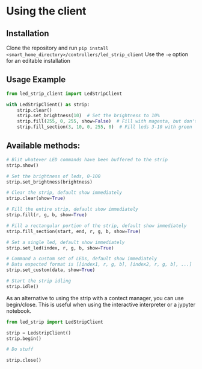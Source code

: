 # Using the client

## Installation
Clone the repository and run `pip install <smart_home_directory>/controllers/led_strip_client`
Use the `-e` option for an editable installation

## Usage Example
```python
from led_strip_client import LedStripClient

with LedStripClient() as strip:
    strip.clear()
    strip.set_brightness(10)  # Set the brightness to 10%
    strip.fill(255, 0, 255, show=False)  # Fill with magenta, but don't blit to the strip yet
    strip.fill_section(3, 10, 0, 255, 0)  # Fill leds 3-10 with green
```

## Available methods:

```python
# Blit whatever LED commands have been buffered to the strip
strip.show()
```

```python
# Set the brightness of leds, 0-100
strip.set_brightness(brightness)
```

```python
# Clear the strip, default show immediately
strip.clear(show=True)
```

```python
# Fill the entire strip, default show immediately
strip.fill(r, g, b, show=True)
```

```python
# Fill a rectangular portion of the strip, default show immediately
strip.fill_section(start, end, r, g, b, show=True)
```

```python
# Set a single led, default show immediately
strip.set_led(index, r, g, b, show=True)
```

```python
# Command a custom set of LEDs, default show immediately
# Data expected format is [[index1, r, g, b], [index2, r, g, b], ...]
strip.set_custom(data, show=True)
```

```python
# Start the strip idling
strip.idle()
```

As an alternative to using the strip with a contect manager, you can use begin/close.
This is useful when using the interactive interpreter or a jypyter notebook.

```python
from led_strip import LedStripClient

strip = LedstripClient()
strip.begin()

# Do stuff

strip.close()
```
